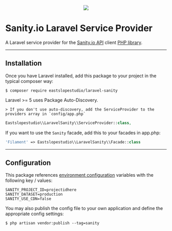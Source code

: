 <p align="center"><img src="https://laravel.com/assets/img/components/logo-laravel.svg"></p>

# Sanity.io Laravel Service Provider

A Laravel service provider for the [Sanity.io API](https://sanity.io/) client [PHP library](https://github.com/sanity-io/sanity-php).

---

## Installation

Once you have Laravel installed, add this package to your project in the typical composer way:

```shell
$ composer require eastslopestudio/laravel-sanity
```

Laravel >= 5 uses Package Auto-Discovery.

    > If you don't use auto-discovery, add the ServiceProvider to the providers array in `config/app.php`

```php
Eastslopestudio\\LaravelSanity\\ServiceProvider::class,
```
If you want to use the `Sanity` facade, add this to your facades in app.php:

```php
'Filament' => Eastslopestudio\\LaravelSanity\\Facade::class
```

---

## Configuration

This package references [environment configuration](https://laravel.com/docs/5.6/configuration#environment-configuration) variables with the following key / values:

```
SANITY_PROJECT_ID=projectidhere
SANITY_DATASET=production
SANITY_USE_CDN=false
```

You may also publish the config file to your own application and define the appropriate config settings:

```shell
$ php artisan vendor:publish --tag=sanity
```